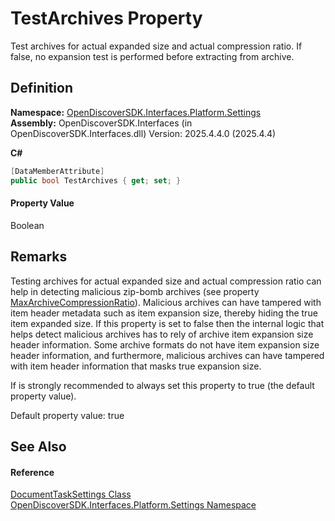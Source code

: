 # TestArchives Property


Test archives for actual expanded size and actual compression ratio. If false, no expansion test is performed before extracting from archive.



## Definition
**Namespace:** <a href="a4de3d25-b44d-10c7-9f7b-6e96e612f300">OpenDiscoverSDK.Interfaces.Platform.Settings</a>  
**Assembly:** OpenDiscoverSDK.Interfaces (in OpenDiscoverSDK.Interfaces.dll) Version: 2025.4.4.0 (2025.4.4)

**C#**
``` C#
[DataMemberAttribute]
public bool TestArchives { get; set; }
```



#### Property Value
Boolean

## Remarks

Testing archives for actual expanded size and actual compression ratio can help in detecting malicious zip-bomb archives (see property <a href="85d2f776-9c50-b872-7c08-c2ff9dd4b5e2">MaxArchiveCompressionRatio</a>). Malicious archives can have tampered with item header metadata such as item expansion size, thereby hiding the true item expanded size. If this property is set to false then the internal logic that helps detect malicious archives has to rely of archive item expansion size header information. Some archive formats do not have item expansion size header information, and furthermore, malicious archives can have tampered with item header information that masks true expansion size.

If is strongly recommended to always set this property to true (the default property value).

Default property value: true


## See Also


#### Reference
<a href="15834f2e-5778-5912-a2cc-a92e9d2e78fb">DocumentTaskSettings Class</a>  
<a href="a4de3d25-b44d-10c7-9f7b-6e96e612f300">OpenDiscoverSDK.Interfaces.Platform.Settings Namespace</a>  
